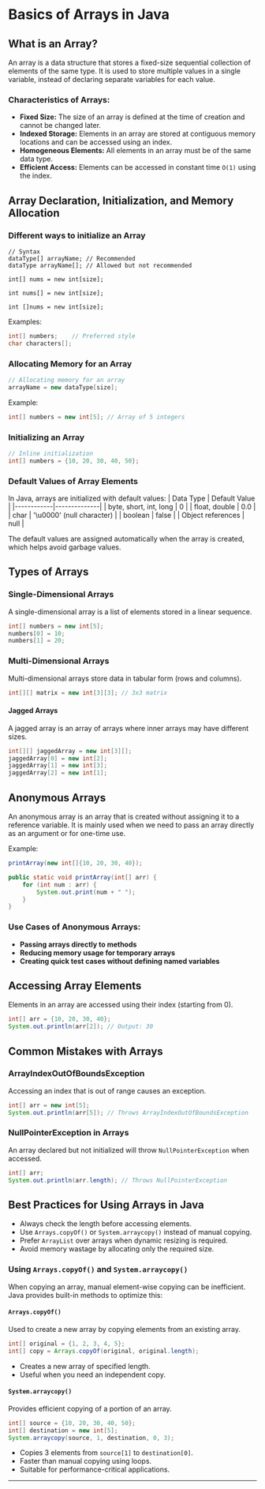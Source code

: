 # Basics of Arrays in Java

## What is an Array?
An array is a data structure that stores a fixed-size sequential collection of elements of the same type. It is used to store multiple values in a single variable, instead of declaring separate variables for each value.

### Characteristics of Arrays:
- **Fixed Size:** The size of an array is defined at the time of creation and cannot be changed later.
- **Indexed Storage:** Elements in an array are stored at contiguous memory locations and can be accessed using an index.
- **Homogeneous Elements:** All elements in an array must be of the same data type.
- **Efficient Access:** Elements can be accessed in constant time `O(1)` using the index.

## Array Declaration, Initialization, and Memory Allocation

### Different ways to initialize an Array

```
// Syntax
dataType[] arrayName; // Recommended
dataType arrayName[]; // Allowed but not recommended

int[] nums = new int[size];

int nums[] = new int[size];

int []nums = new int[size];
```
Examples:
```java
int[] numbers;    // Preferred style
char characters[];
```

### Allocating Memory for an Array
```java
// Allocating memory for an array
arrayName = new dataType[size];
```
Example:
```java
int[] numbers = new int[5]; // Array of 5 integers
```

### Initializing an Array
```java
// Inline initialization
int[] numbers = {10, 20, 30, 40, 50};
```

### Default Values of Array Elements
In Java, arrays are initialized with default values:
| Data Type  | Default Value |
|------------|--------------|
| byte, short, int, long | 0 |
| float, double | 0.0 |
| char | '\u0000' (null character) |
| boolean | false |
| Object references | null |

The default values are assigned automatically when the array is created, which helps avoid garbage values.

## Types of Arrays

### Single-Dimensional Arrays
A single-dimensional array is a list of elements stored in a linear sequence.
```java
int[] numbers = new int[5];
numbers[0] = 10;
numbers[1] = 20;
```

### Multi-Dimensional Arrays
Multi-dimensional arrays store data in tabular form (rows and columns).
```java
int[][] matrix = new int[3][3]; // 3x3 matrix
```

#### Jagged Arrays
A jagged array is an array of arrays where inner arrays may have different sizes.
```java
int[][] jaggedArray = new int[3][];
jaggedArray[0] = new int[2];
jaggedArray[1] = new int[3];
jaggedArray[2] = new int[1];
```

## Anonymous Arrays
An anonymous array is an array that is created without assigning it to a reference variable. It is mainly used when we need to pass an array directly as an argument or for one-time use.

Example:
```java
printArray(new int[]{10, 20, 30, 40});

public static void printArray(int[] arr) {
    for (int num : arr) {
        System.out.print(num + " ");
    }
}
```
### Use Cases of Anonymous Arrays:
- **Passing arrays directly to methods**
- **Reducing memory usage for temporary arrays**
- **Creating quick test cases without defining named variables**

## Accessing Array Elements
Elements in an array are accessed using their index (starting from 0).
```java
int[] arr = {10, 20, 30, 40};
System.out.println(arr[2]); // Output: 30
```

## Common Mistakes with Arrays

### ArrayIndexOutOfBoundsException
Accessing an index that is out of range causes an exception.
```java
int[] arr = new int[5];
System.out.println(arr[5]); // Throws ArrayIndexOutOfBoundsException
```

### NullPointerException in Arrays
An array declared but not initialized will throw `NullPointerException` when accessed.
```java
int[] arr;
System.out.println(arr.length); // Throws NullPointerException
```

## Best Practices for Using Arrays in Java
- Always check the length before accessing elements.
- Use `Arrays.copyOf()` or `System.arraycopy()` instead of manual copying.
- Prefer `ArrayList` over arrays when dynamic resizing is required.
- Avoid memory wastage by allocating only the required size.

### Using `Arrays.copyOf()` and `System.arraycopy()`
When copying an array, manual element-wise copying can be inefficient. Java provides built-in methods to optimize this:

#### `Arrays.copyOf()`
Used to create a new array by copying elements from an existing array.
```java
int[] original = {1, 2, 3, 4, 5};
int[] copy = Arrays.copyOf(original, original.length);
```
- Creates a new array of specified length.
- Useful when you need an independent copy.

#### `System.arraycopy()`
Provides efficient copying of a portion of an array.
```java
int[] source = {10, 20, 30, 40, 50};
int[] destination = new int[5];
System.arraycopy(source, 1, destination, 0, 3);
```
- Copies 3 elements from `source[1]` to `destination[0]`.
- Faster than manual copying using loops.
- Suitable for performance-critical applications.

---

